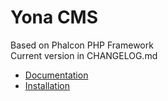 Yona CMS
========

Based on Phalcon PHP Framework  
Current version in CHANGELOG.md

* [Documentation](https://github.com/oleksandr-torosh/yona-cms/wiki/Documentation)
* [Installation](https://github.com/oleksandr-torosh/yona-cms/wiki/Installation)

